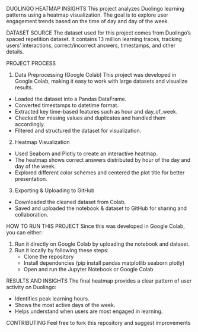 DUOLINGO HEATMAP INSIGHTS
This project analyzes Duolingo learning patterns using a heatmap visualization. The goal is to explore user engagement trends based on the time of day and day of the week.

DATASET SOURCE 
The dataset used for this project comes from Duolingo’s spaced repetition dataset. It contains 13 million learning traces, tracking users’ interactions, correct/incorrect answers, timestamps, and other details.

PROJECT PROCESS
1. Data Preprocessing (Google Colab)
This project was developed in Google Colab, making it easy to work with large datasets and visualize results.
* Loaded the dataset into a Pandas DataFrame.
* Converted timestamps to datetime format.
* Extracted key time-based features such as hour and day_of_week.
* Checked for missing values and duplicates and handled them accordingly.
* Filtered and structured the dataset for visualization.
  
2. Heatmap Visualization
* Used Seaborn and Plotly to create an interactive heatmap.
* The heatmap shows correct answers distributed by hour of the day and day of the week.
* Explored different color schemes and centered the plot title for better presentation.
  
3. Exporting & Uploading to GitHub
* Downloaded the cleaned dataset from Colab.
* Saved and uploaded the notebook & dataset to GitHub for sharing and collaboration.

HOW TO RUN THIS PROJECT
Since this was developed in Google Colab, you can either:
1. Run it directly on Google Colab by uploading the notebook and dataset.
2. Run it locally by following these steps:
   - Clone the repository
   - Install dependencies (pip install pandas matplotlib seaborn plotly)
   - Open and run the Jupyter Notebook or Google Colab

RESULTS AND INSIGHTS
The final heatmap provides a clear pattern of user activity on Duolingo:
- Identifies peak learning hours.
- Shows the most active days of the week.
- Helps understand when users are most engaged in learning.

CONTRIBUTING
Feel free to fork this repository and suggest improvements

